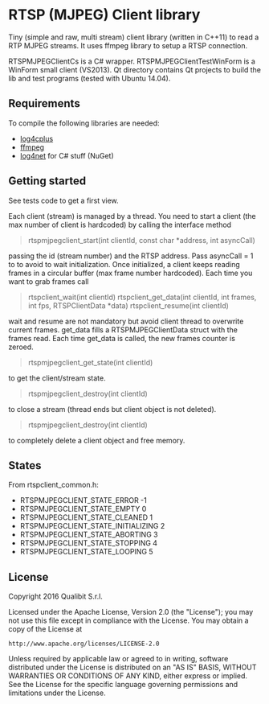 RTSP (MJPEG) Client library 
===========================
Tiny (simple and raw, multi stream) client library (written in C++11) to read a
RTP MJPEG streams. It uses ffmpeg library to setup a RTSP connection.

RTSPMJPEGClientCs is a C# wrapper.
RTSPMJPEGClientTestWinForm is a WinForm small client (VS2013).
Qt directory contains Qt projects to build the lib and test programs (tested
with Ubuntu 14.04).

Requirements
------------
To compile the following libraries are needed:

 * [log4cplus](https://github.com/log4cplus/log4cplus)
 * [ffmpeg](https://www.ffmpeg.org/)
 * [log4net](https://logging.apache.org/log4net/) for C# stuff (NuGet)

Getting started
---------------
See tests code to get a first view.

Each client (stream) is managed by a thread. You need to start a client (the
max number of client is hardcoded) by calling the interface method

> rtspmjpegclient_start(int clientId, const char *address, int asyncCall)

passing the id (stream number) and the RTSP address. Pass asyncCall = 1 to
to avoid to wait initialization.
Once initialized, a client keeps reading frames in a circular buffer (max
frame number hardcoded). Each time you want to grab frames call

> rtspclient_wait(int clientId)
> rtspclient_get_data(int clientId, int frames, int fps, RTSPClientData *data)
> rtspclient_resume(int clientId)

wait and resume are not mandatory but avoid client thread to overwrite current
frames. get_data fills a RTSPMJPEGClientData struct with the frames read. Each
time get_data is called, the new frames counter is zeroed.

> rtspmjpegclient_get_state(int clientId)

to get the client/stream state.

> rtspmjpegclient_destroy(int clientId)

to close a stream (thread ends but client object is not deleted).

> rtspmjpegclient_destroy(int clientId)

to completely delete a client object and free memory.

States
------
From rtspclient_common.h:

 * RTSPMJPEGCLIENT_STATE_ERROR -1
 * RTSPMJPEGCLIENT_STATE_EMPTY 0
 * RTSPMJPEGCLIENT_STATE_CLEANED 1
 * RTSPMJPEGCLIENT_STATE_INITIALIZING 2
 * RTSPMJPEGCLIENT_STATE_ABORTING 3
 * RTSPMJPEGCLIENT_STATE_STOPPING 4
 * RTSPMJPEGCLIENT_STATE_LOOPING 5

License
-------
Copyright 2016 Qualibit S.r.l.

Licensed under the Apache License, Version 2.0 (the "License");
you may not use this file except in compliance with the License.
You may obtain a copy of the License at

    http://www.apache.org/licenses/LICENSE-2.0

Unless required by applicable law or agreed to in writing, software
distributed under the License is distributed on an "AS IS" BASIS,
WITHOUT WARRANTIES OR CONDITIONS OF ANY KIND, either express or implied.
See the License for the specific language governing permissions and
limitations under the License.
